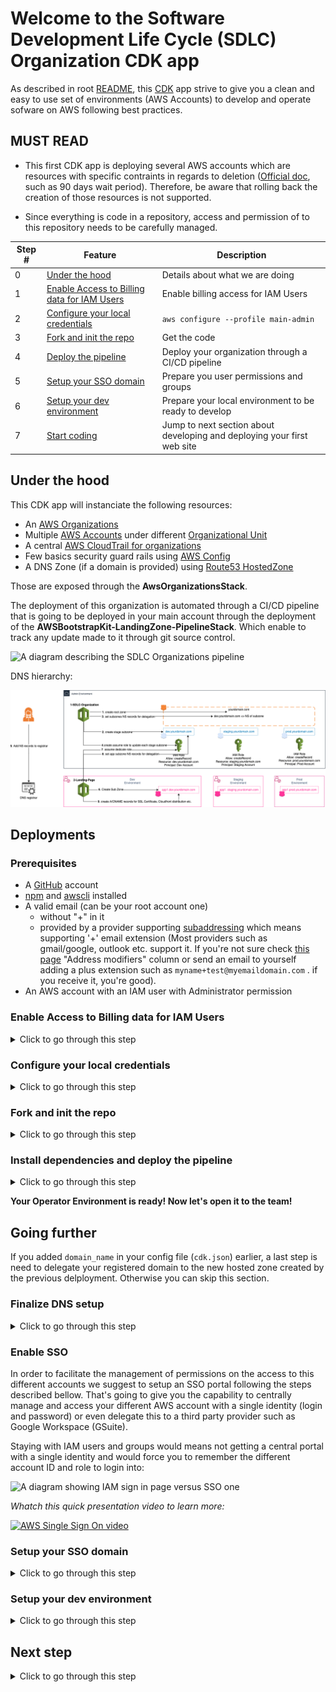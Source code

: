 # Welcome to the Software Development Life Cycle (SDLC) Organization CDK app

As described in root [README](../../README.md), this [CDK](https://docs.aws.amazon.com/cdk/latest/guide/apps.html) app strive to give you a clean and easy to use set of environments (AWS Accounts) to develop and operate sofware on AWS following best practices.

## MUST READ

* This first CDK app is deploying several AWS accounts which are resources with specific contraints in regards to deletion ([Official doc](https://aws.amazon.com/premiumsupport/knowledge-center/close-aws-account/), such as 90 days wait period). Therefore, be aware that rolling back the creation of those resources is not supported.

* Since everything is code in a repository, access and permission of to this repository needs to be carefully managed.

Step # | Feature | Description
-- | -- | --
0 | [Under the hood](#under-the-hood) | Details about what we are doing
1 | [Enable Access to Billing data for IAM Users](#Enable-Access-to-Billing-data-for-IAM-Users) | Enable billing access for IAM Users
2 | [Configure your local credentials](#configure-your-local-credentials) | `aws configure --profile main-admin`
3 | [Fork and init the repo](#clone-and-init-the-repo) | Get the code
4 | [Deploy the pipeline](#install-dependencies-and-deploy-the-pipeline) | Deploy your organization through a CI/CD pipeline
5 | [Setup your SSO domain](#setup-your-sso-domain) | Prepare you user permissions and groups
6 | [Setup your dev environment](#setup-your-dev-environment) | Prepare your local environment to be ready to develop
7 | [Start coding](#next-step) | Jump to next section about developing and deploying your first web site


## Under the hood

This CDK app will instanciate the following resources:

* An [AWS Organizations](https://docs.aws.amazon.com/organizations/latest/userguide/orgs_introduction.html)
* Multiple [AWS Accounts](https://aws.amazon.com/organizations/faqs/#Organizing_AWS_accounts) under different [Organizational Unit](https://docs.aws.amazon.com/organizations/latest/userguide/orgs_manage_ous.html)
* A central [AWS CloudTrail for organizations](https://docs.aws.amazon.com/awscloudtrail/latest/userguide/creating-trail-organization.html)
* Few basics security guard rails using [AWS Config](https://docs.aws.amazon.com/config/latest/developerguide/WhatIsConfig.html)
* A DNS Zone (if a domain is provided) using [Route53 HostedZone](https://docs.aws.amazon.com/Route53/latest/DeveloperGuide/AboutHZWorkingWith.html)

Those are exposed through the **AwsOrganizationsStack**.

The deployment of this organization is automated through a CI/CD pipeline that is going to be deployed in your main account through the deployment of the **AWSBootstrapKit-LandingZone-PipelineStack**. Which enable to track any update made to it through git source control.

![A diagram describing the SDLC Organizations pipeline](../../doc/AWSBootstrapKit-Overview-Page-2.png)


DNS hierarchy:

![A diagram describing the automated DNS setup](../../doc/AWSBootstrapKit-Overview-DNS-setup-process.png)

## Deployments

### Prerequisites

* A [GitHub](https://github.com) account
* [npm](https://npmjs.org) and [awscli](https://docs.aws.amazon.com/cli/latest/userguide/install-cliv2.html) installed
* A valid email (can be your root account one) 
  * without "+" in it
  * provided by a provider supporting [subaddressing](https://en.wikipedia.org/wiki/Plus_address) which means supporting '+' email extension (Most providers such as gmail/google, outlook etc. support it. If you're not sure check [this page](https://en.wikipedia.org/wiki/Comparison_of_webmail_providers#Features) "Address modifiers" column or send an email to yourself adding a plus extension such as `myname+test@myemaildomain.com` . if you receive it, you're good).   
* An AWS account with an IAM user with Administrator permission

### Enable Access to Billing data for IAM Users
<details>
<summary>Click to go through this step</summary>
Let's enable access to Billing data for IAM users, so that administrators are able to see and analyze the AWS usage and cost without having to login as the root user. This is an important step since it is a best practice to perform day-to-day activities through IAM users, and not the root user. To enable this setting, make sure you login to your AWS account as the <strong>root user</strong> (i.e. using the email and password that were used for creating the AWS account).

1) While logged in as the root user: in the AWS Management Console's navigation bar, choose your account name and then choose <strong>My Account</strong>.

2) Next to <strong>IAM User and Role Access to Billing Information</strong>, choose <strong>Edit</strong>.

3) Select the <strong>Activate IAM Access</strong> check box.

4) Choose <strong>Update</strong>.

Now that this setting is enabled, IAM users with appropriate privileges will be able to access the Billing and Cost Management console on AWS accounts within the organization. This is especially useful for administrators or operations staff in order to monitor cost.

<strong>Note:</strong> if you don't see the setting, you are probably logged in as an IAM user. Please log out and log back in as the <strong>root user</strong> of the account, using email and password.
</details>

### Configure your local credentials
<details>
<summary>Click to go through this step</summary>

To authenticate requests made using the CLI, we need to give your IAM user credentials (If you don't have one follow [this instruction](https://docs.aws.amazon.com/IAM/latest/UserGuide/id_users_create.html) with *Programmatic access Access type* selected and *AdministratorAccess* policy) and the region you want to use to the Command line:

```sh
aws configure --profile main-admin
AWS Access Key ID [None]: AKIAIOSFODNN7EXAMPLE
AWS Secret Access Key [None]: wJalrXUtnFEMI/K7MDENG/bPxRfiCYEXAMPLEKEY
Default region name [None]: eu-west-1
Default output format [None]: json
```

Here we use the `--profile` parameter with `main-admin` in order to, in the future be able to swtich between accounts.


You can now test our set up:

```sh
aws --profile=main-admin  sts get-caller-identity

{
    "UserId": "A1B2C3D4E5F6G7EXAMPLE",
    "Account": "111122223333",
    "Arn": "arn:aws:iam::111122223333:user/Administrator"
}
```

This command show you basically what your current crendentials are attached to :
* `Account` tell you which Account Id you are talking to
* `Arn` tell you which Role you are using


To learn more, check the [official doc](https://docs.aws.amazon.com/cli/latest/userguide/cli-configure-quickstart.html#cli-configure-quickstart-config).

</details>

### Fork and init the repo

<details>
<summary>Click to go through this step</summary>

1. Fork the repository on your GitHub account by clicking [here](https://github.com/aws-samples/aws-bootstrap-kit-examples/fork).

1. Clone the repository locally:
    ```
    git clone https://github.com/<YOUR_GITHUB_ALIAS>/aws-bootstrap-kit-examples
    ```

1. Link your GitHub repository to AWS by 
    1. Pushing your github personal secret token (follow [this instruction](https://docs.github.com/en/free-pro-team@latest/github/authenticating-to-github/creating-a-personal-access-token) if you don't have one with **admin:repo_hook** full control and **repo** full control) in AWS Secrets Manager, a service that stores your secret securely
        ```sh
        aws --profile main-admin secretsmanager create-secret --name GITHUB_TOKEN --secret-string <YOUR_GITHUB_PERSONAL_ACCESS_TOKEN>
        ```
    1. Set in `source/1-SDLC-organization/cdk.json` the following variables:

        * `email` corresponding to the administrator email that will be used to create additional AWS account (without "+" character)
            > You will receive an email with a verification link to validate it
        * `github_alias` coresponding to your github username (`your_alias` in `https://github.com/your_alias/your_repo`)
        * `github_repo_name` corresponding to the name when you created the repository (`your_repo` in this example)
        * `gihub_repo_branch` corresponding to the main branch of your repo. (should be called `main`)
        * `pipeline_deployable_regions` corresponding to the lists of [AWS regions](https://docs.aws.amazon.com/AWSEC2/latest/UserGuide/using-regions-availability-zones.html#concepts-regions) you plan to deploy your future applications to.
        * (optional) `domain_name` a DNS domain name to use to expose your services publicly (it needs to be already registered in a registrar such [Amazon route53](https://docs.aws.amazon.com/Route53/latest/DeveloperGuide/domain-register.html))

        it should look like:
            ```
            cd <YOUR REPO>
            cat 1-SDLC-organization/cdk.json
            {
                "app": "npx ts-node bin/sdlc-organization.ts",
                "context": {
                "@aws-cdk/core:enableStackNameDuplicates": "true",
                "aws-cdk:enableDiffNoFail": "true",
                "@aws-cdk/core:stackRelativeExports": "true",
                "@aws-cdk/core:newStyleStackSynthesis": true,
                "github_alias": "your_alias",
                "github_repo_name": "aws-bootstrap-kit-examples",
                "github_repo_branch": "main",
                "email": "admin@yourdomain.com",
                "force_email_verification": true,
                "pipeline_deployable_regions": [
                    eu-west-1,
                    eu-west-2
                ],
                "domain_name": "yourdomain.com"
                }
            }
            ```
    1. Push new changes to your repo

        ```
        git add source/1-SDLC-organization/cdk.json
        git commit -m "set required bootstrap variables"
        git push
        ```

</details>

### Install dependencies and deploy the pipeline

<details>
<summary>Click to go through this step</summary>

1. Go to the SDLC Organization folder

    ```
    cd source/1-SDLC-Organization
    ```

1. Install dependencies

    ```
    npm install
    ```

1. Bootstrap AWS account

    ```
    npm run bootstrap
    ```

1. build and deploy package

    ```
    npm run build
    npm run deploy
    ```

1. Check the status of the deployed CI/CD pipeline in AWS CodePipeline Console
(click <a href="https://docs.aws.amazon.com/codepipeline/index.html" target="_blank">here</a> to learn more about AWS Code Pipeline)

1. When all green, unlock deployment to prod by approving the change to be deployed by clicking the "review" button in prod section of the pipeline.

    PS: You can inspect what is going to be deployed by clicking "Details" link of "orgStack.Prepare" action.

1. A Validation Email is sent to your inbox, please click on the confirmation link for the deployment to complete. **THIS WILL BLOCK YOUR DEPLOYMENT, IF YOU DO NOT CLICK ON VERIFICATION LINK RECEIVED IN YOUR EMAIL**

   > This was step was enabled by the `force_email_verification` boolean set in your `cdk.json`. to ensure that the email provided satisfies the rules we previously mentioned (the email doesn't contain `+` and the email providor supports subaddressing)

1. When all green, you should be able to 
    1. check your organization structure in AWS Organizations console
    1. Get into any of those sub accounts by getting the Account ID from AWS Organizations console and using the switch role button on top left drop down of the screen and the `OrganizationAccountAccessRole` Role name.

    Check the [doc](https://docs.aws.amazon.com/organizations/latest/userguide/orgs_manage_accounts_access.html) for more details.

</details>

**Your Operator Environment is ready! Now let's open it to the team!**

## Going further


If you added `domain_name` in your config file (`cdk.json`) earlier, a last step is need to delegate your registered domain to the new hosted zone created by the previous delployment. Otherwise you can skip this section.

### Finalize DNS setup

<details>
<summary>Click to go through this step</summary>

1. First let's get the NS servers registered in the new hosted zone by
    1. Got to [AWS Route53 Hosted Zone page](https://console.aws.amazon.com/route53/v2/hostedzones#)
    1. click on the hosted zone with 5 Record count and with the Domain name coresponding to your root domain name specified in `domain_name` earlier
    1. Copy the Value of the `NS` Type Record row of your domain name
1. Go to your registrar configuration console and replace NS servers by the one copied earlier.

**Your Done! Now you can manage your domain through AWS Route53**
</details>

### Enable SSO

In order to facilitate the management of permissions on the access to this different accounts we suggest to setup an SSO portal following the steps described bellow. That's going to give you the capability to centrally manage and access your different AWS account with a single identity (login and password) or even delegate this to a third party provider such as Google Workspace (GSuite).

Staying with IAM users and groups would means not getting a central portal with a single identity and would force you to remember the different account ID and role to login into:



![A diagram showing IAM sign in page versus SSO one](../../doc/sign-in-iam-vs-sso.png) 


*Whatch this quick presentation video to learn more:*

<a href="https://www.youtube.com/watch?v=_qNkFxp1Z_k" target="_blank">
    <img src="https://img.youtube.com/vi/_qNkFxp1Z_k/hqdefault.jpg"  alt="AWS Single Sign On video"/>
</a>

### Setup your SSO domain

<details>
<summary>Click to go through this step</summary>

Sorry we can't automate those step yet :cry:


1. Go to the <a href="https://console.aws.amazon.com/singlesignon/home" target="_blank">AWS SSO Home page</a> and  Click *Enable AWS SSO*

#### Create permission sets

We want to be able to manage two groups of users:
* the **Administrators**  who will have access to all accounts with **AdministratorAccess** permissions
* the **Developers**  who will have access only to the Dev account with **DeveloperAccess** permissions and **ViewOnlyAccess** permissions to the Staging and Prod accounts

Through 5 set of permissions:
* **AdministratorAccess** grants administrator access to an AWS account. A user with this permission set is able to create, update or delete any resources in an AWS account including IAM users, roles and groups. It relies on the AdministratorAccess AWS managed job function policy.
* **DeveloperAccess** allows developers to create, update or delete AWS resources from an account excluding users and groups. A developer with this permission set is also able to create, delete and update roles as well as creating, updating, deleting and attaching role policies to a resource. It allows a developer to deploy a CDK app into and account directly with the cdk deploy command. It relies on the PowerUserAccess AWS managed job function policy plus a set of IAM actions.
* **DevOpsAccess**  allows DevOps engineers to deploy and manage CI/CD pipelines through CDK. It relies on 5 AWS managed policies: *AWSCloudFormationFullAcces, AWSCodeBuildAdminAccess, AWSCodePipelineFullAccess, AmazonS3FullAccess, AmazonEC2ContainerRegistryFullAccess, SecretsManagerReadWrite*. It relies on a set of IAM, KMS and Organizations actions.
* **ApproverAccess** allows users to view and approve manual changes for all pipelines. It relies on the *AWSCodePipelineApproverAccess* AWS managed policy.
* **ViewOnlyAccess** allows users to view resources and basic metadata across all AWS services. It relies on the *ViewOnlyAccess* AWS managed policy.

##### AdministratorAccess

To set up these accesses, we first need to create a permission set which correspond to the set of permissions that an Administrator will have when going to a specific account:

1. Click on the *AWS Accounts* section

1. Go to *Permission sets* tab and click *Create permission set*

1. Select *Create a custom permission set* and click *Next: Details*

1. Type in the info
    1. Name: *AdministratorAccess*
    1. Session duaration: *X hours*
    1. Check the *Attach AWS managed policies* and *Create a custom permissions policy* boxes. 
    1. Select the *AdministratorAccess* managed policy
    1. Enter the following custom permissions policy:
    
    ```{}```

1. click *Next: Tags* 

1. Skip *tags* by click *Next: Review* 

1. Click *Create* to finalize the creation of the permissions set


#####  DeveloperAccess

1. Repeat previous steps with
    1. Name: *DeveloperAccess*
    1. Manage policies: 
        * *PowerUserAccess*
    1. Custom policy:
        ```
        {
            "Version": "2012-10-17",
            "Statement": [
                {
                    "Action": [
                        "iam:CreateRole",
                        "iam:DeleteRole",
                        "iam:GetRole",
                        "iam:PassRole",
                        "iam:UpdateRole",
                        "iam:AttachRolePolicy",
                        "iam:DetachRolePolicy",
                        "iam:PutRolePolicy",
                        "iam:DeleteRolePolicy"
                    ],
                    "Effect": "Allow",
                    "Resource": "*"
                }
            ]
        }
        ```

##### DevOpsAccess

1. Repeat previous steps with
    1. Name: *DevOpsAccess*
    1. Manage policies: 
        * *AWSCloudFormationFullAccess*
        * *AWSCodeBuildAdminAccess*
        * *AWSCodePipelineFullAccess*
        * *AmazonS3FullAccess*
        * *AmazonEC2ContainerRegistryFullAccess
        * *SecretsManagerReadWrite*
    1. Custom policy:
        ```
        {
            "Version": "2012-10-17",
            "Statement": [
                {
                    "Action": [
                        "iam:CreateRole",
                        "iam:DeleteRole",
                        "iam:GetRole",
                        "iam:PassRole",
                        "iam:AttachRolePolicy",
                        "iam:DetachRolePolicy",
                        "iam:PutRolePolicy",
                        "iam:GetRolePolicy",
                        "iam:DeleteRolepolicy",
                        "kms:CreateKey",
                        "kms:PutKeyPolicy",
                        "kms:DescribeKey",
                        "kms:CreateAlias",
                        "kms:DeleteAlias",
                        "kms:ScheduleKeyDeletion",
                        "organizations:ListAccounts"
                    ],
                    "Effect": "Allow",
                    "Resource": "*"
                },
                {
                    "Action": [
                        "sts:AssumeRole"
                    ],
                    "Effect": "Allow",
                    "Resource": "arn:aws:iam::*:role/cdk*"
                }
            ]
        }
        ```

##### ApproverAccess

1. Repeat previous steps with
    1. Name: *ApproverAccess*
    1. Manage policies: 
        * *AWSCodePipelineApproverAccess*
        
    1. Custom policy:
        ```
        {}
        ```

##### ViewOnlyAccess

1. Repeat previous steps with
    1. Name: *ViewOnlyAccess*
    1. Manage policies: 
        * *ViewOnlyAccess*
        
    1. Custom policy:
        ```
        {}
        ```

You must end with the following permission sets:

* ViewOnlyAccess
* ApproverAccess
* DevOpsAccess
* DeveloperAccess
* AdministratorAccess


#### Create your groups

Now we are going to create the **Administrators**, **Developers**, **DevOpsEngineers** and **Approvers** groups, we basically will follow the steps listed in the [official documentation](https://docs.aws.amazon.com/singlesignon/latest/userguide/addgroups.html):

1. Click on the *Groups* Tab

1. Click *Create group*

1. Type **Adminstrators** as group name and click *Create*

1. Repeat steps 1 to 3 for **Developers**, **DevOpsEngineers**, **Approvers**


#### Link groups to accounts and permission sets


Now we are going to assign the **Administrators** group to all the accounts with the the **AdministratorAccess** permission set. It will result to giving *Administrator* access to users in the **Administrators** group to all your  accounts:

1. Come back to *AWS Accounts* section

1. Select all your accounts and click *Assign users*

1. Go to *Groups* tab, select *Admninistrators* group and click *Next: Permissions set*

1. Select *AdminstriatorAccess* permissions set and click *Finish* 

1. It will take a few seconds to configure all your accounts

1. When all is complete, click on *Proceed to AWS accounts*

1. Repeat 1 to 6 with **Developers**, **DevOpsEngineers** and **Approvers** groups with the following associations:

| Groups  | PermissionSets  | Accounts  |
|---|---|---|
| Developers  | DeveloperAccess  | Dev  |
| Developers  | ReadOnlyAccess  | Staging, Prod  |
| DevOpsEngineers  | DevOpsAccess  | CICD  |
| Approvers  | ApproverAccess  | CICD  |



**Now let's create your Administrator user !** 

#### Create your administrator SSO user



Now we are going to create an Administrator user, we basically will follow the steps listed in the [official documentation](https://docs.aws.amazon.com/singlesignon/latest/userguide/addusers.html):

1. Click on the *Users* section

1. Click *Add user*

1. Fill in the form with your personal data and click *Next Groups*:
    * *username* will be used for future login
    * *Email address* will be used for enrolling so need to be a valid email

1. Select the *Administrators* group created previously and click *Add user*

1. Check your email and *Accept invitation*

1. You should be redirected to a page to set your password then click *Update user*

1. Well done your account has been successfully activated! Click *Continue*

1. You have now access to your SSO app list. Click on *AWS Account* card to expand the list of accounts

1. Click on your main account to expand the list of your access to this account

1. Click on *Management console* to access to the console of your main account

1. Your are now connected with your new SSO Administrator user

**Let's assign the Developers group to Dev, Staging and Prod accounts with this new SSO Administrator user**

#### Customize your SSO endpoint

From now on, you or any of your developers won't have to login anymore directly to AWS console but directly through AWS SSO portal. In the previous step you might have noticed that your SSO console is accessible through a unique URL such as `https://d-123456789a.awsapps.com/start ` which is not that easy to remember, let's customize it to match your company domain:

1. Search for *SSO* on the console home page and go to the service

1. At the bottom of the page, click the *Customize* link located in *User portal* section

1. Type your domain name and click *Save*

**Tada !! You can now login to AWS Console through your SSO portal using your customized url !**

</details>

### Setup your dev environment

<details>
<summary>Click to go through this step</summary>

#### Create a developer SSO user

(This section is optional but will be one to use each time you want to onboard a new dev in your team)

Now we are going to create a Developer user with enough rate to develop and publish an app to the different environemnt, we basically will follow the steps listed in the [official documentation](https://docs.aws.amazon.com/singlesignon/latest/userguide/addusers.html):

1. Click on the *Users* section

1. Click *Add user*

1. Fill in the form with your personal data and click *Next Groups*:
    * *username* will be used for future login
    * *Email address* will be used for enrolling so need to be a valid email

1. Select the *Developers* groups created previously and click *Add user*

1. Check your email and *Accept invitation*

1. You should be redirected to a page to set your password then click *Update user*

1. Well done your account has been successfully activated! Click *Continue*

1. You have now access to your SSO app list with your Developer user


#### AWS CLI V2

---

**TL;DR**

Just run
```
 aws configure sso --profile dev
```

and choose 
* The previously customized URL as **SSO Start URL** with the **/start/** at the end
* your dev account in the list. 


And login with
```
aws sso login --profile dev
```

---


In order to interact with your different environment through the [awscli](https://docs.aws.amazon.com/cli/latest/userguide/install-cliv2.html) or any AWS SDKs locally, you will need to get your credentials.

To authenticate requests made using the CLI, we need to give the credentials generated by AWS SSO and link them to what we call `profile`. So for each environment you want to have access to through AWS CLI v2 and CDK you will have to configure a specific profile for it running the command below. 

Here we setup your first profile that will be used to replace your IAM user administrator one (`--profile dev`):

  
 ```sh
 aws configure sso --profile dev
 SSO start URL [None]: https://yourdomain.awsapps.com/start
 SSO Region [None]: eu-west-1
 Attempting to automatically open the SSO authorization page in your default browser.
 If the browser does not open or you wish to use a different device to authorize this request, open the following URL:
 
 https://device.sso.eu-west-1.amazonaws.com/
 
 Then enter the code:
 
 ABCD-ABCD
 There are 5 AWS accounts available to you.
 Using the account ID 111122223333
 The only role available to you is: DeveloperAccess
 Using the role name "DeveloperAccess"
 CLI default client Region [None]: eu-west-1
 CLI default output format [None]: json
 
 To use this profile, specify the profile name using --profile, as shown:
 
 aws s3 ls --profile dev
 ```
  
 Here we use the `--profile` parameter with `dev` in order to, in the future be able to swtich between accounts.
  
  
 You can now test our set up:
  
 ```sh
 aws --profile=dev  sts get-caller-identity
  
 {
         "UserId": "A1B2C3D4E5F6G7EXAMPLE:admin",
     "Account": "111122223333",
        "Arn": "arn:aws:sts::111122223333:assumed-role/AWSReservedSSO_AdministratorAccess_1234a12345a12aa1/admin"
 }
 ```
  
 This command show you basically what your current crendentials are attached to :
 * `Account` tell you which Account Id you are talking to
 * `Arn` tell you which Role you are using
  
   To learn more, check the [official doc](https://docs.aws.amazon.com/cli/latest/userguide/cli-configure-sso.html).

This procedure should be repeted for all the AWS Account you want to interact with.


Then, when token expire, you can refresh it by running

```
aws sso login --profile dev
```

**Now you can interact with your different AWS Accounts using AWS CLI**

#### CDK and SSO

CDK and AWS SSO are not yet friends (see github issue [5455](https://github.com/aws/aws-cdk/issues/5455)). So since in the future we will have to deploy infrastructure as code apps into multiple environment, we  will need to make it work.

There is several workaround and here is one using a quick utility written in nodejs called "cdk-sso-sync":

```
npm install -g cdk-sso-sync
```

Then simply run
```
aws sso login --profile dev
cdk-sso-sync dev
```

This will simply extract the credentials you got from the `aws sso login` command and sync them with the CDK credentials source (`~/.aws/credentials`).

**Now you can deploy CDK apps in your different AWS Accounts using CDK CLI**


### Leverage AWS IDE Toolkits

In order to improve your productivity, do not hesitate to leverage AWS IDE Toolkits by checking the [official docmumentation](https://aws.amazon.com/getting-started/tools-sdks/#IDE_and_IDE_Toolkits).

At the time of writting, we support the following IDEs:
* [AWS Cloud9](https://aws.amazon.com/cloud9/)
* [Eclipse](https://aws.amazon.com/eclipse/)
* [IntelliJ](https://aws.amazon.com/intellij/)
* [PyCharm](https://aws.amazon.com/pycharm/)
* [Visual Studio](https://aws.amazon.com/visualstudio/)
* [Visual Studio Code](https://aws.amazon.com/visualstudiocode/)
* [Azure DevOps](https://aws.amazon.com/vsts/)
* [Rider](https://aws.amazon.com/rider/)


**You are now Ready to start coding !**

</details>

## Next step

<details>
<summary>Click to go through this step</summary>

Start coding and deploy your first website by jumping to the [landing page app example](../2-landing-page/README.md).

</details>
